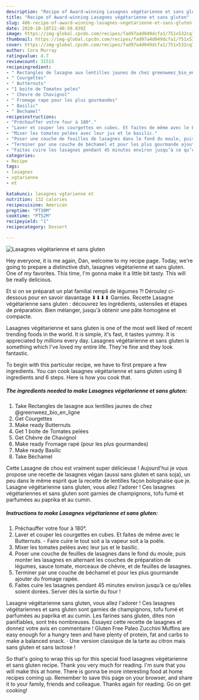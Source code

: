 ```yaml
---
description: "Recipe of Award-winning Lasagnes végétarienne et sans gluten"
title: "Recipe of Award-winning Lasagnes végétarienne et sans gluten"
slug: 486-recipe-of-award-winning-lasagnes-vegetarienne-et-sans-gluten
date: 2020-10-10T22:40:59.839Z
image: https://img-global.cpcdn.com/recipes/fad97a4d049dcfa1/751x532cq70/lasagnes-vegetarienne-et-sans-gluten-photo-principale-de-la-recette.jpg
thumbnail: https://img-global.cpcdn.com/recipes/fad97a4d049dcfa1/751x532cq70/lasagnes-vegetarienne-et-sans-gluten-photo-principale-de-la-recette.jpg
cover: https://img-global.cpcdn.com/recipes/fad97a4d049dcfa1/751x532cq70/lasagnes-vegetarienne-et-sans-gluten-photo-principale-de-la-recette.jpg
author: Cora Murray
ratingvalue: 4.7
reviewcount: 31515
recipeingredient:
- " Rectangles de lasagne aux lentilles jaunes de chez greenweez_bio_en_ligne"
- " Courgettes"
- " Butternuts"
- "1 boite de Tomates peles"
- " Chevre de Chavignol"
- " Fromage rape pour les plus gourmandes"
- " Basilic"
- " Bechamel"
recipeinstructions:
- "Préchauffer votre four à 180°."
- "Laver et couper les courgettes en cubes. Et faites de même avec le Butternuts. Faire cuire le tout soit a la vapeur soit a la poêle."
- "Mixer les tomates pelées avec leur jus et le basilic."
- "Poser une couche de feuilles de lasagnes dans le fond du moule, puis monter les lasagnes en alternant les couches de préparation de légumes, sauce tomate, morceaux de chèvre, et de feuilles de lasagnes."
- "Terminer par une couche de béchamel et pour les plus gourmande ajouter du fromage rapée."
- "Faites cuire les lasagnes pendant 45 minutes environ jusqu’à ce qu’elles soient dorées. Server dès la sortie du four !"
categories:
- Recipe
tags:
- lasagnes
- vgtarienne
- et

katakunci: lasagnes vgtarienne et 
nutrition: 132 calories
recipecuisine: American
preptime: "PT30M"
cooktime: "PT52M"
recipeyield: "1"
recipecategory: Dessert

---
```



![Lasagnes végétarienne et sans gluten](https://img-global.cpcdn.com/recipes/fad97a4d049dcfa1/751x532cq70/lasagnes-vegetarienne-et-sans-gluten-photo-principale-de-la-recette.jpg)

Hey everyone, it is me again, Dan, welcome to my recipe page. Today, we're going to prepare a distinctive dish, lasagnes végétarienne et sans gluten. One of my favorites. This time, I'm gonna make it a little bit tasty. This will be really delicious.

Et si on se préparait un plat familial rempli de légumes ?! Déroulez ci-dessous pour en savoir davantage ⬇⬇⬇⬇ Garnies. Recette Lasagne végétarienne sans gluten : découvrez les ingrédients, ustensiles et étapes de préparation. Bien mélanger, jusqu&#39;à obtenir une pâte homogène et compacte.

Lasagnes végétarienne et sans gluten is one of the most well liked of recent trending foods in the world. It is simple, it's fast, it tastes yummy. It is appreciated by millions every day. Lasagnes végétarienne et sans gluten is something which I've loved my entire life. They're fine and they look fantastic.


To begin with this particular recipe, we have to first prepare a few ingredients. You can cook lasagnes végétarienne et sans gluten using 8 ingredients and 6 steps. Here is how you cook that.

<!--inarticleads1-->

##### The ingredients needed to make Lasagnes végétarienne et sans gluten:

1. Take  Rectangles de lasagne aux lentilles jaunes de chez @greenweez_bio_en_ligne
1. Get  Courgettes
1. Make ready  Butternuts
1. Get 1 boite de Tomates pelées
1. Get  Chèvre de Chavignol
1. Make ready  Fromage rapé (pour les plus gourmandes)
1. Make ready  Basilic
1. Take  Béchamel


Cette Lasagne de chou est vraiment super délicieuse ! Aujourd&#39;hui je vous propose une recette de lasagnes végan (aussi sans gluten et sans soja), un peu dans le même esprit que la recette de lentilles façon bolognaise que je. Lasagne végétarienne sans gluten, vous allez l&#39;adorer ! Ces lasagnes végétariennes et sans gluten sont garnies de champignons, tofu fumé et parfumées au paprika et au cumin. 

<!--inarticleads2-->

##### Instructions to make Lasagnes végétarienne et sans gluten:

1. Préchauffer votre four à 180°.
1. Laver et couper les courgettes en cubes. Et faites de même avec le Butternuts. - Faire cuire le tout soit a la vapeur soit a la poêle.
1. Mixer les tomates pelées avec leur jus et le basilic.
1. Poser une couche de feuilles de lasagnes dans le fond du moule, puis monter les lasagnes en alternant les couches de préparation de légumes, sauce tomate, morceaux de chèvre, et de feuilles de lasagnes.
1. Terminer par une couche de béchamel et pour les plus gourmande ajouter du fromage rapée.
1. Faites cuire les lasagnes pendant 45 minutes environ jusqu’à ce qu’elles soient dorées. Server dès la sortie du four !


Lasagne végétarienne sans gluten, vous allez l&#39;adorer ! Ces lasagnes végétariennes et sans gluten sont garnies de champignons, tofu fumé et parfumées au paprika et au cumin. Les farines sans gluten, dites non panifiables, sont très nombreuses. Essayez cette recette de lasagnes et donnez votre avis en commentaire ! Gluten Free Paleo Zucchini Muffins are easy enough for a hungry teen and have plenty of protein, fat and carbs to make a balanced snack. · Une version classique de la tarte au citron mais sans gluten et sans lactose ! 

So that's going to wrap this up for this special food lasagnes végétarienne et sans gluten recipe. Thank you very much for reading. I'm sure that you will make this at home. There is gonna be more interesting food at home recipes coming up. Remember to save this page on your browser, and share it to your family, friends and colleague. Thanks again for reading. Go on get cooking!
